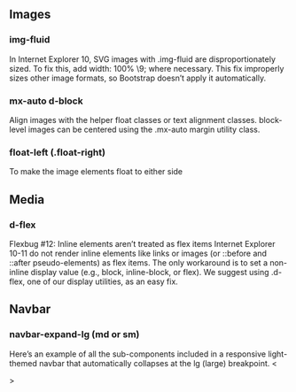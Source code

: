 ## Images
### img-fluid
In Internet Explorer 10, SVG images with .img-fluid are disproportionately sized. To fix this, add width: 100% \9; where necessary. This fix improperly sizes other image formats, so Bootstrap doesn’t apply it automatically.

### mx-auto d-block 
Align images with the helper float classes or text alignment classes. block-level images can be centered using the .mx-auto margin utility class.

### float-left (.float-right)
To make the image elements float to either side

## Media
### d-flex
Flexbug #12: Inline elements aren’t treated as flex items
Internet Explorer 10-11 do not render inline elements like links or images (or ::before and ::after pseudo-elements) as flex items. The only workaround is to set a non-inline display value (e.g., block, inline-block, or flex). We suggest using .d-flex, one of our display utilities, as an easy fix.

## Navbar
### navbar-expand-lg (md or sm)
Here’s an example of all the sub-components included in a responsive light-themed navbar that automatically collapses at the lg (large) breakpoint.
<<nav class="navbar navbar-expand-lg navbar-light bg-light">>
